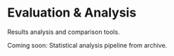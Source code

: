 # Evaluation & Analysis

Results analysis and comparison tools.

Coming soon: Statistical analysis pipeline from archive.
